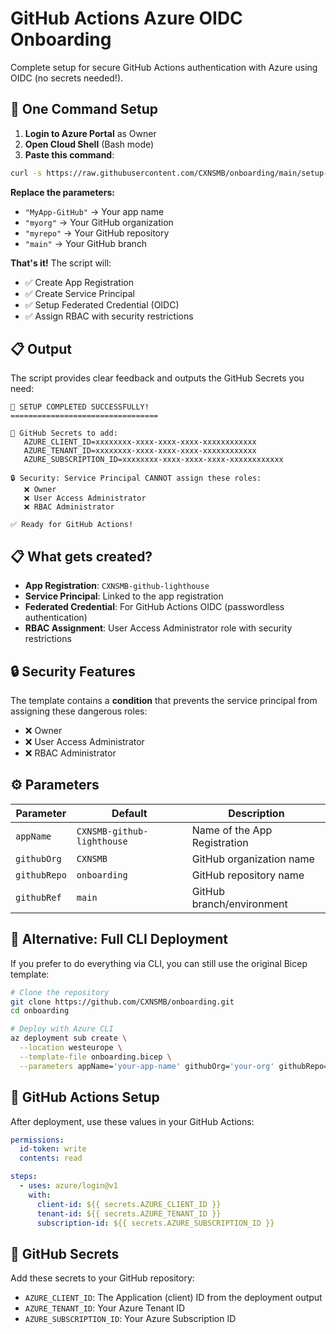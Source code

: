 # GitHub Actions Azure OIDC Onboarding

Complete setup for secure GitHub Actions authentication with Azure using OIDC (no secrets needed!).

## 🚀 One Command Setup

1. **Login to Azure Portal** as Owner
2. **Open Cloud Shell** (Bash mode)  
3. **Paste this command**:

```bash
curl -s https://raw.githubusercontent.com/CXNSMB/onboarding/main/setup-app-registration.sh | bash -s -- "MyApp-GitHub" "myorg" "myrepo" "main"
```

**Replace the parameters:**
- `"MyApp-GitHub"` → Your app name
- `"myorg"` → Your GitHub organization
- `"myrepo"` → Your GitHub repository  
- `"main"` → Your GitHub branch

**That's it!** The script will:
- ✅ Create App Registration
- ✅ Create Service Principal  
- ✅ Setup Federated Credential (OIDC)
- ✅ Assign RBAC with security restrictions

## 📋 Output

The script provides clear feedback and outputs the GitHub Secrets you need:

```
🎉 SETUP COMPLETED SUCCESSFULLY!
=================================

🎯 GitHub Secrets to add:
   AZURE_CLIENT_ID=xxxxxxxx-xxxx-xxxx-xxxx-xxxxxxxxxxxx
   AZURE_TENANT_ID=xxxxxxxx-xxxx-xxxx-xxxx-xxxxxxxxxxxx
   AZURE_SUBSCRIPTION_ID=xxxxxxxx-xxxx-xxxx-xxxx-xxxxxxxxxxxx

🔒 Security: Service Principal CANNOT assign these roles:
   ❌ Owner
   ❌ User Access Administrator
   ❌ RBAC Administrator

✅ Ready for GitHub Actions!
```

## 📋 What gets created?

- **App Registration**: `CXNSMB-github-lighthouse`
- **Service Principal**: Linked to the app registration
- **Federated Credential**: For GitHub Actions OIDC (passwordless authentication)
- **RBAC Assignment**: User Access Administrator role with security restrictions

## 🔒 Security Features

The template contains a **condition** that prevents the service principal from assigning these dangerous roles:

- ❌ Owner
- ❌ User Access Administrator  
- ❌ RBAC Administrator

## ⚙️ Parameters

| Parameter | Default | Description |
|-----------|---------|-------------|
| `appName` | `CXNSMB-github-lighthouse` | Name of the App Registration |
| `githubOrg` | `CXNSMB` | GitHub organization name |
| `githubRepo` | `onboarding` | GitHub repository name |
| `githubRef` | `main` | GitHub branch/environment |

## 🔧 Alternative: Full CLI Deployment

If you prefer to do everything via CLI, you can still use the original Bicep template:

```bash
# Clone the repository
git clone https://github.com/CXNSMB/onboarding.git
cd onboarding

# Deploy with Azure CLI
az deployment sub create \
  --location westeurope \
  --template-file onboarding.bicep \
  --parameters appName='your-app-name' githubOrg='your-org' githubRepo='your-repo'
```

## 📖 GitHub Actions Setup

After deployment, use these values in your GitHub Actions:

```yaml
permissions:
  id-token: write
  contents: read

steps:
  - uses: azure/login@v1
    with:
      client-id: ${{ secrets.AZURE_CLIENT_ID }}
      tenant-id: ${{ secrets.AZURE_TENANT_ID }}
      subscription-id: ${{ secrets.AZURE_SUBSCRIPTION_ID }}
```

## 🎯 GitHub Secrets

Add these secrets to your GitHub repository:

- `AZURE_CLIENT_ID`: The Application (client) ID from the deployment output
- `AZURE_TENANT_ID`: Your Azure Tenant ID
- `AZURE_SUBSCRIPTION_ID`: Your Azure Subscription ID
